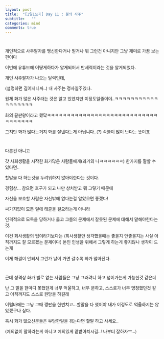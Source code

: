 ```yaml
---
layout: post
title:  "[1일1쓰기] Day 11 : 불의 사주"
subtitle:   ""
categories: mind
comments: true
---
```




 ` `

개인적으로 사주팔자를 맹신한다거나 믿거나 뭐 그런건 아니지만 그냥 재미로 가끔 보는 편이다

이번에 유튜브에 어떻게하다가 알게되어서 만세력이라는 것을 알게되었다.

개인 사주팔자가 나오는 달력인데, 

(설명하면 길어지니까..) 내 사주는 정사일주였다.

원체 화가 많은 사주라는 것은 알고 있었지만 이정도일줄이야..ㅋㅋㅋㅋㅋㅋㅋㅋㅋㅋㅋㅋㅋㅋㅋㅋㅋㅋ

화의 끝판왕이라고 했닼ㅋㅋㅋㅋㅋㅋㅋㅋㅋㅋㅋㅋㅋㅋㅋㅋㅋㅋㅋㅋㅋㅋㅋㅋㅋㅋㅋㅋㅋㅋㅋㅋㅋㅋㅋ

그치만 화가 많다는거지 화를 잘낸다는게 아닙니다..(?) 속불이 많이 난다는 뜻이죠

` `

다른건 아니고

갓 사회생활을 시작한 화가많은 사람들에게(과거의 나ㅋㅋㅋㅋㅋㅋ) 한가지를 말할 수 있다면..

할말을 다 하는것을 두려워하지 않아야한다는 것이다.

경험상... 참으면 호구가 되고 나만 상처받고 뭐 그렇기 때문에

자신을 보호할 사람은 자신밖에 없다는걸 알았으면 좋겠다!

싸가지없이 모든 일에 태클을 걸으라는게 아니라

인격적으로 모독을 당하거나 옳고 그름의 문제에서 잘못된 문제에 대해서 말해야한다는 것.

이건 회사생활의 팁이라기보다는 (회사생활만 생각했을때는 좋을지 안좋을지는 사실 아직까지도 잘 모르겠는 문제이다) 본인 인생을 위해서 그렇게 하는게 좋지않나 생각이 드는게

이게 해결이 안되서 그런가 날이 가면 갈수록 화가 많아진다. 

` `

근데 성격상 화가 별로 없는 사람들은 그냥 그러려니 하고 넘어가는게 가능한것 같은데

난 그 말을 한마디 못했던게 너무 억울하고, 너무 분하고, 스스로가 너무 멍청했던것 같고 아직까지도 스스로 원망을 하길래

이럴바에는 그냥 그때 깽판을 한번치고...할말을 다 했어야 내가 이정도로 억울하지는 않았겠구나 싶다.



혹시 화가 많으신분들은 부당한일을 겪는다면 할말 하고 사세요.. 

(예의없이 말하라는게 아니고 예의있게 맏받아치시길..! 나부터 잘하자^^...)







